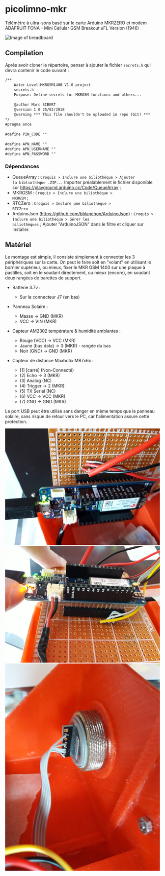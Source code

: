 # picolimno-mkr

Télémètre à ultra-sons basé sur le carte Arduino MKRZERO et modem ADAFRUIT  FONA - Mini Cellular GSM Breakout uFL Version (1946)

![Image of breadboard](doc/electroniquepico2019.jpg)

## Compilation
Après avoir cloner le répertoire, penser à ajouter le fichier
<code>secrets.h</code> qui devra contenir le code suivant :

```
/**
    Water-Level-MKRGSM1400 V1.0 project
    secrets.h
    Purpose: Define secrets for MKRGSM functions and others...
  
    @author Marc SIBERT
    @version 1.0 25/02/2018
    @warning *** This file shouldn't be uploaded in repo (Git) ***
*/
#pragma once

#define PIN_CODE ""

#define APN_NAME ""
#define APN_USERNAME ""
#define APN_PASSWORD ""
```

### Dépendances
* QueueArray : 
  <code>Croquis > Inclure une biliothèque >  Ajouter la bibliothèque .ZIP...</code> Importer préalablement le fichier disponible sur https://playground.arduino.cc/Code/QueueArray  ;
* MKRGSM :
  <code>Croquis > Inclure une biliothèque > MKRGSM</code> ;
* RTCZero :
  <code>Croquis > Inclure une biliothèque > RTCZero</code>
* ArduinoJson (https://github.com/bblanchon/ArduinoJson) :
  <code>Croquis > Inclure une biliothèque > Gérer les biliothèques</code> ; Ajouter "ArduinoJSON" dans le filtre et cliquer sur Installer.

## Matériel
Le montage est simple, il consiste simplement à connecter les 3 périphériques
sur la carte. On peut le faire soit en "volant" en utilisant le bornier 
supérieur, ou mieux, fixer le MKR GSM 1400 sur une plaque à pastilles, soit en 
le soudant directement, ou mieux (encore), en soudant deux rangées de barettes
de support.

* Batterie 3.7v :
  * Sur le connecteur J7 (en bas)

* Panneau Solaire :
  * Masse -> GND (MKR)
  * VCC -> VIN (MKR)

* Capteur AM2302 température & humidité ambiantes :
  * Rouge (VCC) -> VCC (MKR)
  * Jaune (bus data) -> 0 (MKR) - rangée du bas
  * Noir (GND) -> GND (MKR)

* Capteur de distance Maxbotix MB7x6x :
  * [1] [carré] (Non-Connecté)
  * (2) Echo -> 3 (MKR)
  * (3) Analog (NC)
  * (4) Trigger -> 2 (MKR)
  * (5) TX Serial (NC)
  * (6) VCC -> VCC (MKR)
  * (7) GND -> GND (MKR)

Le port USB peut être utilisé sans danger en même temps que le panneau solaire, 
sans risque de retour vers le PC, car l'alimentation assure cette protection.

![Vue de dessus](doc/20180411_143135.jpg)
![Vue de dessous](doc/20180411_143151.jpg)
![Vue du Capteur](doc/20180411_143222.jpg)
